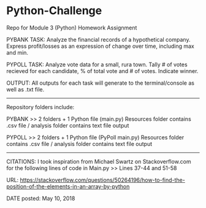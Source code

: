 # Python-Challenge
Repo for Module 3 (Python) Homework Assignment

PYBANK TASK: Analyze the financial records of a hypothetical company. Express profit/losses as an expression of change over time, including max and min. 

PYPOLL TASK: Analyze vote data for a small, rura town. Tally # of votes recieved for each candidate, % of total vote and # of votes.  Indicate winner.

OUTPUT: All outputs for each task will generate to the terminal/console as well as .txt file.

---------------------
Repository folders include:

PYBANK >> 2 folders + 1 Python file (main.py)
  Resources folder contains .csv file / analysis folder contains text file output
  
PYPOLL >> 2 folders + 1 Python file (PyPoll main.py)
  Resources folder contains .csv file / analysis folder contains text file output
  
-----------------------

CITATIONS:
I took inspiration from Michael Swartz on Stackoverflow.com for the following lines of code in Main.py >> Lines 37-44 and 51-58

URL:  https://stackoverflow.com/questions/50264196/how-to-find-the-position-of-the-elements-in-an-array-by-python

DATE posted: May 10, 2018
